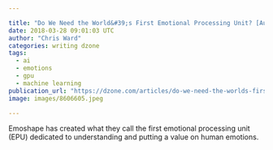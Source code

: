 ```yaml
---

title: "Do We Need the World&#39;s First Emotional Processing Unit? [Audio]"
date: 2018-03-28 09:01:03 UTC
author: "Chris Ward"
categories: writing dzone
tags:
  - ai
  - emotions
  - gpu
  - machine learning
publication_url: "https://dzone.com/articles/do-we-need-the-worlds-first-emotional-processing-u"
image: images/8606605.jpeg

---
```

Emoshape has created what they call the first emotional processing unit (EPU) dedicated to understanding and putting a value on human emotions.

